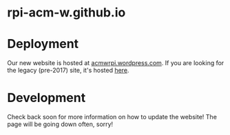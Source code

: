 # rpi-acm-w.github.io

# Deployment
Our new website is hosted at [acmwrpi.wordpress.com](http://acmwrpi.wordpress.com/).
If you are looking for the legacy (pre-2017) site, it's hosted [here](http://acmw.rpi.edu/).

# Development
Check back soon for more information on how to update the website! The page will be going down often, sorry!
